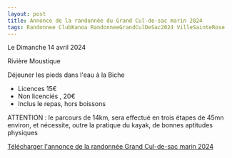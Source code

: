 ```yaml
---
layout: post
title: Annonce de la randonnée du Grand Cul-de-sac marin 2024
tags: Randonnee ClubKanoa RandonneeGrandCulDeSac2024 VilleSainteRose
---
```


Le Dimanche 14 avril 2024

Rivière Moustique

Déjeuner les pieds dans l'eau à la Biche

* Licences 15€
* Non licenciés , 20€
* Inclus le repas, hors boissons

ATTENTION : le parcours de 14km, sera effectué en trois étapes de 45mn environ, et nécessite, outre la pratique du kayak, de bonnes aptitudes physiques

[Télécharger l'annonce de la randonnée Grand Cul-de-sac marin 2024](/assets/Kanoa/2024-randonnee-grand-cul-de-sac.jpeg)
